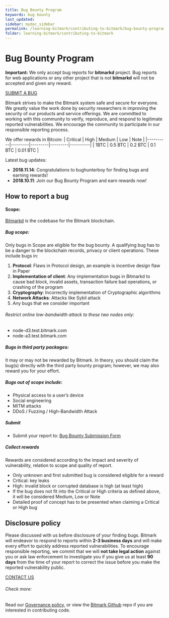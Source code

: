 ```yaml
---
title: Bug Bounty Program
keywords: bug bounty
last_updated: 
sidebar: mydoc_sidebar
permalink: /learning-bitmark/contributing-to-bitmark/bug-bounty-program
folder: learning-bitmark/contributing-to-bitmark
---
```


# Bug Bounty Program

**Important:** We only accept bug reports for **bitmarkd** project. Bug reports for web applications or any other project that is not **bitmarkd** will not be accepted and given any reward.

[SUBMIT A BUG](https://docs.google.com/forms/d/e/1FAIpQLSeVzZfd-DDQNuVVDMkwgu4VSxmPnvB6OLo_sw_9CH1w34xoZA/viewform)

Bitmark strives to make the Bitmark system safe and secure for everyone. We greatly value the work done by security researchers in improving the security of our products and service offerings. We are committed to working with this community to verify, reproduce, and respond to legitimate reported vulnerabilities. We encourage the community to participate in our responsible reporting process.

We offer rewards in Bitcoin:
| Critical | High    | Medium  | Low     | Note     |
|----------|---------|---------|---------|----------|
| 1BTC     | 0.5 BTC | 0.2 BTC | 0.1 BTC | 0.01 BTC |

Latest bug updates:
* **2018.11.14**: Congratulations to bughunterboy for finding bugs and earning rewards!
* **2018.10.11**: Join our Bug Bounty Program and earn rewards now!


## How to report a bug

#### Scope:
[Bitmarkd](https://github.com/bitmark-inc/bitmarkd) is the codebase for the Bitmark blockchain.

##### Bug scope:
Only bugs in Scope are eligible for the bug bounty. A qualifying bug has to be a danger to the blockchain records, privacy or client operations. These include bugs in:
1. **Protocol**: Flaws in Protocol design, an example is incentive design flaw in Paper
2. **Implementation of client**: Any implementation bugs in Bitmarkd to cause bad block, invalid assets, transaction failure bad operations, or crashing of the program
3. **Cryptography**: Incorrectly implementation of Cryptographic algorithms
4. **Network Attacks**: Attacks like Sybil attack
5. Any bugs that we consider important

###### Restrict online low-bandwidth attack to these two nodes only:
* node-d3.test.bitmark.com
* node-a3.test.bitmark.com

##### Bugs in third party packages:
It may or may not be rewarded by Bitmark. In theory, you should claim the bug(s) directly with the third party bounty program; however, we may also reward you for your effort.

##### Bugs out of scope include:
* Physical access to a user’s device
* Social engineering
* MITM attacks
* DDoS / Fuzzing / High-Bandwidth Attack

##### Submit
* Submit your report to: [Bug Bounty Submission Form](https://docs.google.com/forms/d/e/1FAIpQLSeVzZfd-DDQNuVVDMkwgu4VSxmPnvB6OLo_sw_9CH1w34xoZA/viewform)

##### Collect rewards
Rewards are considered according to the impact and severity of vulnerability, relation to scope and quality of report. 

* Only unknown and first submitted bug is considered eligible for a reward
* Critical: key leaks
* High: invalid block or corrupted database is high (at least high)
* If the bug does not fit into the Critical or High criteria as defined above, it will be considered Medium, Low or Note
* Detailed proof of concept has to be presented when claiming a Critical or High bug

## Disclosure policy
Please discussed with us before disclosure of your finding bugs. Bitmark will endeavor to respond to reports within **2-3 business days** and will make every effort to quickly address reported vulnerabilities. To encourage responsible reporting, we commit that we will **not take legal action** against you or ask law enforcement to investigate you if you give us at least **90 days** from the time of your report to correct the issue before you make the reported vulnerability public.

[CONTACT US](mailto:security@bitmark.com)

###### Check more:
Read our [Governance policy](https://bitmark.com/en/legal/governance-policy), or view the [Bitmark Github](https://bitmark.com/en/developers/github) repo if you are interested in contributing code.
